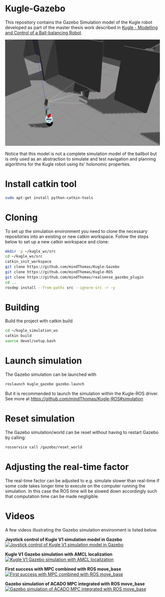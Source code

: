 # Kugle-Gazebo
This repository contains the Gazebo Simulation model of the Kugle robot developed as part of the master thesis work described in [Kugle - Modelling and Control of a Ball-balancing Robot](https://github.com/mindThomas/Kugle-MATLAB/blob/master/Kugle%20-%20Modelling%20and%20Control%20of%20a%20Ball-balancing%20Robot.pdf).

![Gazebo simulation](gazebo.png)

Notice that this model is not a complete simulation model of the ballbot but is only used as an abstraction to simulate and test navigation and planning algorithms for the Kugle robot using its' holonomic properties.

# Install catkin tool
```bash
sudo apt-get install python-catkin-tools
```

# Cloning
To set up the simulation environment you need to clone the necessary repositories into an existing or new catkin workspace.
Follow the steps below to set up a new catkin workspace and clone:
```bash
mkdir -p ~/kugle_ws/src
cd ~/kugle_ws/src
catkin_init_workspace
git clone https://github.com/mindThomas/Kugle-Gazebo
git clone https://github.com/mindThomas/Kugle-ROS
git clone https://github.com/mindThomas/realsense_gazebo_plugin
cd ..
rosdep install --from-paths src --ignore-src -r -y
```

# Building
Build the project with catkin build
```bash
cd ~/kugle_simulation_ws
catkin build
source devel/setup.bash
```

# Launch simulation
The Gazebo simulation can be launched with
```bash
roslaunch kugle_gazebo gazebo.launch
```

But it is recommended to launch the simulation within the Kugle-ROS driver. See more at https://github.com/mindThomas/Kugle-ROS#simulation

# Reset simulation
The Gazebo simulation/world can be reset without having to restart Gazebo by calling:
```bash
rosservice call /gazebo/reset_world
```

# Adjusting the real-time factor
The real-time factor can be adjusted to e.g. simulate slower than real-time if some code takes longer time to execute on the computer running the simulation. In this case the ROS time will be slowed down accordingly such that computation time can be made negligible.

# Videos
A few videos illustrating the Gazebo simulation environment is listed below.

**Joystick control of Kugle V1 simulation model in Gazebo**  
[![Joystick control of Kugle V1 simulation model in Gazebo](http://img.youtube.com/vi/fN6Yctv39fs/hqdefault.jpg)](https://www.youtube.com/watch?v=fN6Yctv39fs&list=PLLtE4m3fKcOC_TuErjgOpTiI3abHPWM0x&index=12)

**Kugle V1 Gazebo simulation with AMCL localization**  
[![Kugle V1 Gazebo simulation with AMCL localization](http://img.youtube.com/vi/1IBuvJe25rY/hqdefault.jpg)](https://www.youtube.com/watch?v=1IBuvJe25rY&list=PLLtE4m3fKcOC_TuErjgOpTiI3abHPWM0x&index=14)

**First success with MPC combined with ROS move_base**  
[![First success with MPC combined with ROS move_base](http://img.youtube.com/vi/7Posm5jHJbw/hqdefault.jpg)](https://www.youtube.com/watch?v=7Posm5jHJbw&list=PLLtE4m3fKcOC_TuErjgOpTiI3abHPWM0x&index=15)

**Gazebo simulation of ACADO MPC integrated with ROS move_base**  
[![Gazebo simulation of ACADO MPC integrated with ROS move_base](http://img.youtube.com/vi/bR7nAHf_e2s/hqdefault.jpg)](https://www.youtube.com/watch?v=bR7nAHf_e2s&list=PLLtE4m3fKcOC_TuErjgOpTiI3abHPWM0x&index=16)

